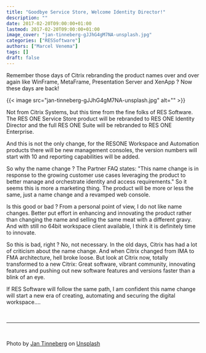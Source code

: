 ```yaml
---
title: "Goodbye Service Store, Welcome Identity Director!"
description: ""
date: 2017-02-20T09:00:00+01:00
lastmod: 2017-02-20T09:00:00+01:00
image_cover: "jan-tinneberg-gJJhG4gM7NA-unsplash.jpg"
categories: ["RESSoftware"]
authors: ["Marcel Venema"] 
tags: []
draft: false
---
```


Remember those days of Citrix rebranding the product names over and over again like WinFrame, MetaFrame, Presentation Server and XenApp ? Now these days are back!

<!--more-->
{{< image src="jan-tinneberg-gJJhG4gM7NA-unsplash.jpg" alt="" >}}

Not from Citrix Systems, but this time from the fine folks of RES Software. The RES ONE Service Store product will be rebranded to RES ONE Identity Director and the full RES ONE Suite will be rebranded to RES ONE Enterprise. 

And this is not the only change, for the RESONE Workspace and Automation products there will be new management consoles, the version numbers will start with 10 and reporting capabilities will be added.

So why the name change ? The Partner FAQ states: "This name change is in response to the growing customer use cases leveraging the product to better manage and orchestrate identity and access requirements." So it seems this is more a marketing thing. The product will be more or less the same, just a name change and a revamped web console.  

Is this good or bad ? From a personal point of view, I do not like name changes. Better put effort in enhancing and innovating the product rather than changing the name and selling the same meat with a different gravy. And with still no 64bit workspace client available, I think it is definitely time to innovate.

So this is bad, right ? No, not necessary. In the old days, Citrix has had a lot of criticism about the name change. And when Citrix changed from IMA to FMA architecture, hell broke loose. But look at Citrix now, totally transformed to a new Citrix: Great software, vibrant community, innovating features and pushing out new software features and versions faster than a blink of an eye. 

If RES Software will follow the same path, I am confident this name change will start a new era of creating, automating and securing the digital workspace....

&nbsp;

---
&nbsp;

Photo by <a href="https://unsplash.com/@craft_ear?utm_content=creditCopyText&utm_medium=referral&utm_source=unsplash">Jan Tinneberg</a> on <a href="https://unsplash.com/photos/gray-goodbye-friends-board-gJJhG4gM7NA?utm_content=creditCopyText&utm_medium=referral&utm_source=unsplash">Unsplash</a>
  
&nbsp;
